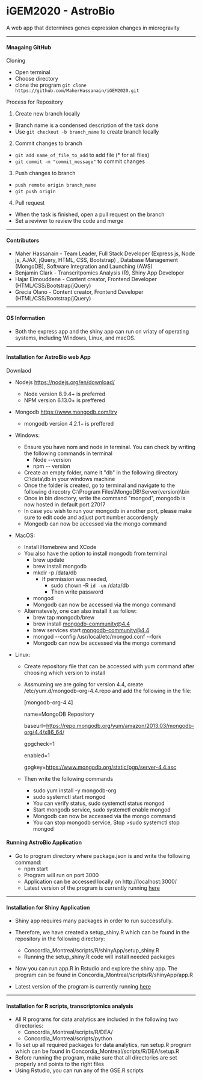 # iGEM2020 - AstroBio
A web app that determines genes expression changes in microgravity

---------------------------------------------------------------------------------------------------------------------------------------


#### Mnagaing GitHub
  
  Cloning
  
 * Open terminal
 * Choose directory
 * clone the program ```git clone https://github.com/MaherHassanain/iGEM2020.git```
 
Process for Repository

1. Create new branch locally
  * Branch name is a condensed description of the task done
  * Use ```git checkout -b branch_name``` to create branch locally

2. Commit changes to branch
  * ```git add name_of_file_to_add``` to add file (* for all files)
  * ```git commit -m "commit_message"``` to commit changes

3. Push changes to branch
  * ```push remote origin branch_name```
  * ```git push origin```

4. Pull request
  * When the task is finished, open a pull request on the branch
  * Set a reviwer to review the code and merge 
  
---------------------------------------------------------------------------------------------------------------------------------------

#### Contributors

* Maher Hassanain - Team Leader, Full Stack Developer (Express js, Node js, AJAX, jQuery, HTML, CSS, Bootstrap) , Database Management (MongoDB), Software Integration and Launching (AWS)
* Benjamin Clark - Transcritpomics Analysis (R), Shiny App Developer 
* Hajar Elmouddene - Content creator, Frontend Developer (HTML/CSS/Bootstrap/jQuery)
* Grecia Olano - Content creator, Frontend Developer (HTML/CSS/Bootstrap/jQuery)

---------------------------------------------------------------------------------------------------------------------------------------
 
#### OS Information

* Both the express app and the shiny app can run on vriaty of operating systems, including Windows, Linux, and macOS. 

---------------------------------------------------------------------------------------------------------------------------------------

#### Installation for AstroBio web App

Downlaod
* Nodejs https://nodejs.org/en/download/
    * Node version 8.9.4+ is preferred
    * NPM version 6.13.0+ is preffered
* Mongodb https://www.mongodb.com/try 
    * mongodb version 4.2.1+ is preffered

* Windows:
    * Ensure you have nom and node in terminal. You can check by writing the following commands in terminal
        * Node --version
        * npm -- version 
    * Create an empty folder, name it "db" in the following directory C:\data\db in your windows machine
    * Once the folder is created, go to terminal and navigate to the following direcotry C:\Program Files\MongoDB\Server\(version)\bin
    * Once in bin directory, write the command "mongod", mongodb is now hosted in default port 27017
    * In case you wish to run your mongodb in another port, please make sure to edit code and adjust port number accordengly 
    * Mongodb can now be accessed via the mongo command
    
* MacOS:
    * Install Homebrew and XCode
    * You also have the option to install mongodb from terminal
         * brew update
        * brew install mongodb
        * mkdir -p /data/db
            * If permission was needed, 
                * sudo chown -R `id -un` /data/db
                * Then write password
         * mongod
         * Mongodb can now be accessed via the mongo command
    * Alternatevely, one can also install it as follow:
        * brew tap mongodb/brew
        * brew install mongodb-community@4.4 
        * brew services start mongodb-community@4.4
        * mongod --config /usr/local/etc/mongod.conf --fork
        * Mongodb can now be accessed via the mongo command
    
* Linux:
    * Create repository file that can be accessed with yum command after choosing which version to install
    * Assmuming we are going for version 4.4, create /etc/yum.d/mongodb-org-4.4.repo and add the following in the file:
    
      [mongodb-org-4.4]
      
      name=MongoDB Repository
      
      baseurl=https://repo.mongodb.org/yum/amazon/2013.03/mongodb-org/4.4/x86_64/
      
      gpgcheck=1
      
      enabled=1
      
      gpgkey=https://www.mongodb.org/static/pgp/server-4.4.asc
      
    * Then write the following commands
        * sudo yum install -y mongodb-org
        * sudo systemctl start mongod
        * You can verify status, sudo systemctl status mongod
        * Start mongodb service, sudo systemctl enable mongod
        * Mongodb can now be accessed via the mongo command
        * You can stop mongodb service, Stop >sudo systemctl stop mongod
        
#### Running AstroBio Application

 * Go to program directory where package.json is and write the following command:
    * npm start
    * Program will run on port 3000
    * Application can be accessed locally on http://localhost:3000/
    * Latest version of the program is currently running <a href="http://ec2-3-135-218-7.us-east-2.compute.amazonaws.com:3000/"> here </a>
---------------------------------------------------------------------------------------------------------------------------------------

#### Installation for Shiny Application

* Shiny app requires many packages in order to run successfully. 
* Therefore, we have created a setup_shiny.R which can be found in the repository in the following directory:
    * Concordia_Montreal/scripts/R/shinyApp/setup_shiny.R 
    * Running the setup_shiny.R code will install needed packages
* Now you can run app.R in Rstudio and explore the shiny app. The program can be found in Concordia_Montreal/scripts/R/shinyApp/app.R

* Latest version of the program is currently running <a href="http://ec2-3-16-161-145.us-east-2.compute.amazonaws.com:3838/shinyApp/"> here </a>

---------------------------------------------------------------------------------------------------------------------------------------

#### Installation for R scripts, transcriptomics analysis

* All R programs for data analytics are included in the following two directories: 
    * Concordia_Montreal/scripts/R/DEA/  
    * Concordia_Montreal/scripts/python
 * To set up all required packages for data analytics, run setup.R program which can be found in Concordia_Montreal/scripts/R/DEA/setup.R
 * Before running the program, make sure that all directories are set properly and points to the right files
 * Using Rstudio, you can run any of the GSE.R scripts
